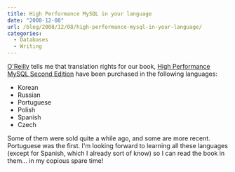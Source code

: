 ```yaml
---
title: High Performance MySQL in your language
date: "2008-12-08"
url: /blog/2008/12/08/high-performance-mysql-in-your-language/
categories:
  - Databases
  - Writing
---
```

[O'Reilly](http://www.oreilly.com/) tells me that translation rights for our book, [High Performance MySQL Second Edition](http://www.amazon.com/dp/0596101716?tag=xaprb-20) have been purchased in the following languages:

*   Korean
*   Russian
*   Portuguese
*   Polish
*   Spanish
*   Czech

Some of them were sold quite a while ago, and some are more recent. Portuguese was the first. I'm looking forward to learning all these languages (except for Spanish, which I already sort of know) so I can read the book in them... in my copious spare time!


